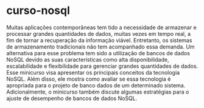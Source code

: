 # curso-nosql

Muitas aplicações contemporâneas tem tido a necessidade de armazenar e processar grandes quantidades de dados, muitas vezes em tempo real, a fim de tornar a recuperação da informação viável. Entretanto, os sistemas de armazenamento tradicionais não tem acompanhado essa demanda. Um alternativa para esse problema tem sido a utilização de bancos de dados NoSQL devido as suas características como alta disponibilidade, escalabilidade e flexibilidade para gerenciar grandes quantidades de dados. Esse minicurso visa apresentar os principais conceitos da tecnologia NoSQL. Além disso, ele mostra como avaliar se essa tecnologia é apropriada para o projeto de banco dados de um determinado sistema. Adicionalmente, o minicurso também discute algumas estratégias para o ajuste de desempenho de bancos de dados NoSQL.

